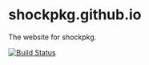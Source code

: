 # shockpkg.github.io

The website for shockpkg.

[![Build Status](https://travis-ci.org/shockpkg/shockpkg.github.io.svg?branch=dev)](https://travis-ci.org/shockpkg/shockpkg.github.io)
